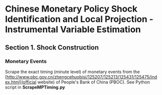 # Chinese Monetary Policy Shock Identification and Local Projection - Instrumental Variable Estimation


## Section 1. Shock Construction


### Monetary Events

Scrape the exact timing (minute level) of monetary events from the [http://www.pbc.gov.cn/zhengcehuobisi/125207/125213/125431/125475/index.html](official website) of People's Bank of China (PBOC). See Python script in **ScrapeMPTiming.py**




